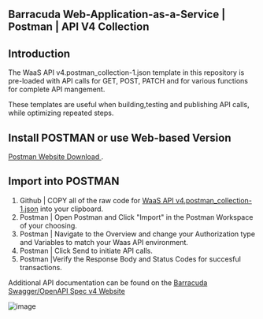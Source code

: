 ## Barracuda Web-Application-as-a-Service | Postman | API V4 Collection
## Introduction
The WaaS API v4.postman_collection-1.json template in this repository is pre-loaded with API calls for GET, POST, PATCH and for various functions for complete API mangement. 

These templates are useful when building,testing and publishing API calls, while optimizing repeated steps. 

## Install POSTMAN or use Web-based Version
[Postman Website Download ](https://www.postman.com/downloads/).

## Import into POSTMAN
1. Github | COPY  all of the raw code for [WaaS API v4.postman_collection-1.json](https://raw.githubusercontent.com/ntrifiletti/waas-postman/main/WaaS%20API%20v4.postman_collection-1.json) into your clipboard.
2. Postman | Open Postman and Click "Import" in the Postman Workspace of your choosing.
3. Postman | Navigate to the Overview and change your Authorization type and Variables to match your Waas API environment.
4. Postman | Click Send to initiate API calls.
5. Postman |Verify the Response Body and Status Codes for succesful transactions. 

Additional API documentation can be found on the [Barracuda Swagger/OpenAPI Spec v4 Website](https://api.waas.barracudanetworks.com/v4/swagger/#/)

![image](https://github.com/ntrifiletti/waas-postman/assets/60154709/d7afc92f-ca47-405f-bffc-602a6f339e8d)






